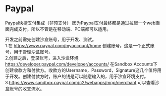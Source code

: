 # Paypal
Paypal快捷支付集成（非预支付）
因为Paypal支付最终都是通过拉起一个web画面完成支付，所以不管是在移动端、PC端都可以适用。

开发之前需先创建沙盒账号，用于开发、测试。
<br/>1.在 https://www.paypal.com/myaccount/home 创建账号，这是一个正式账号，用于管理沙盒账号。
<br/>2.创建之后，登录账号，进入沙盒环境 https://developer.paypal.com/developer/accounts/ 在Sandbox Accounts下创建收款方和付款方。收款方的Username，Password，Signature这几个值将用于开发。创建付款方时，账户的钱是可以随意输入的，用于沙盒环境支付。
<br/>3.https://www.sandbox.paypal.com/c2/webapps/mpp/merchant 可以查看沙盒账号的收支流水。
